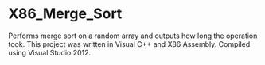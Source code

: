 X86_Merge_Sort
==============

Performs merge sort on a random array and outputs how long the operation took. This project was written in Visual C++ and X86 Assembly. Compiled using Visual Studio 2012.
